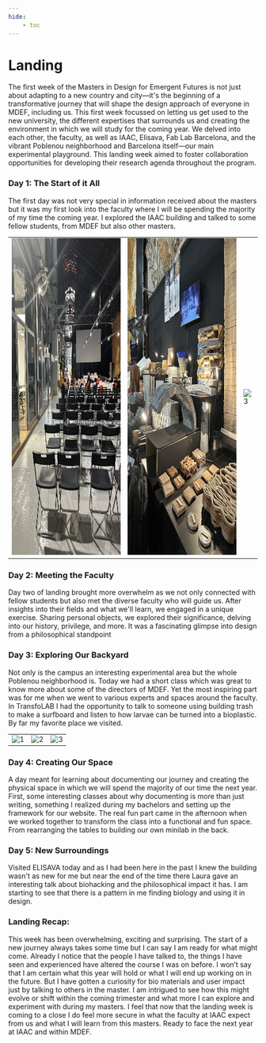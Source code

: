 ```yaml
---
hide:
    - toc
---
```


# Landing

The first week of the Masters in Design for Emergent Futures is not just about adapting to a new country and city—it's the beginning of a transformative journey that will shape the design approach of everyone in MDEF, including us. This first week focussed on letting us get used to the new university, the different expertises that surrounds us and creating the environment in which we will study for the coming year. We delved into each other, the faculty, as well as IAAC, Elisava, Fab Lab Barcelona, and the vibrant Poblenou neighborhood and Barcelona itself—our main experimental playground. This landing week aimed to foster collaboration opportunities for developing their research agenda throughout the program.

### Day 1: The Start of it All

The first day was not very special in information received about the masters but it was my first look into the faculty where I will be spending the majority of my time the coming year. I explored the IAAC building and talked to some fellow students, from MDEF but also other masters.

<table>
  <tr>
    <td> 
        <img src="..\images\Landing\LD1.jpg"  alt="1" width = 360px height = 640px >
    </td>
    <td>
        <img src="..\images\Landing\LD1-2.jpg" alt="2" width = 360px height = 640px>
    </td>
    <td>
    <img src="..\LD1-3.jpg" alt="3" width = 360px height = 640px>
    </td>
  </tr>
</table>

### Day 2: Meeting the Faculty

Day two of landing brought more overwhelm as we not only connected with fellow students but also met the diverse faculty who will guide us. After insights into their fields and what we'll learn, we engaged in a unique exercise. Sharing personal objects, we explored their significance, delving into our history, privilege, and more. It was a fascinating glimpse into design from a philosophical standpoint

### Day 3: Exploring Our Backyard

Not only is the campus an interesting experimental area but the whole Poblenou neighborhood is. Today we had a short class which was great to know more about some of the directors of MDEF. Yet the most inspiring part was for me when we went to various experts and spaces around the faculty. In TransfoLAB I had the opportunity to talk to someone using building trash to make a surfboard and listen to how larvae can be turned into a bioplastic. By far my favorite place we visited.

<table>
  <tr>
    <td> 
        <img src="C:\Users\carlo\Desktop\MDEF\Website\Images\Landing\LD1.jpg"  alt="1" width = 360px height = 640px >
    </td>
    <td>
        <img src="C:\Users\carlo\Desktop\MDEF\Website\Images\Landing\LD1-2.jpg" alt="2" width = 360px height = 640px>
    </td>
    <td>
    <img src="C:\Users\carlo\Desktop\MDEF\Website\Images\Landing\LD1-3.jpg" alt="3" width = 360px height = 640px>
    </td>
  </tr>
</table>

### Day 4: Creating Our Space

A day meant for learning about documenting our journey and creating the physical space in which we will spend the majority of our time the next year. First, some interesting classes about why documenting is more than just writing, something I realized during my bachelors and setting up the framework for our website. The real fun part came in the afternoon when we worked together to transform the class into a functional and fun space. From rearranging the tables to building our own minilab in the back. 

### Day 5: New Surroundings

Visited ELISAVA today and as I had been here in the past I knew the building wasn't as new for me but near the end of the time there Laura gave an interesting talk about biohacking and the philosophical impact it has. I am starting to see that there is a pattern in me finding biology and using it in design. 

### Landing Recap:

This week has been overwhelming, exciting and surprising. The start of a new journey always takes some time but I can say I am ready for what might come. Already I notice that the people I have talked to, the things I have seen and experienced have altered the course I was on before. I won’t say that I am certain what this year will hold or what I will end up working on in the future. But I have gotten a curiosity for bio materials and user impact just by talking to others in the master. I am intrigued to see how this might evolve or shift within the coming trimester and what more I can explore and experiment with during my masters. I feel that now that the landing week is coming to a close I do feel more secure in what the faculty at IAAC expect from us and what I will learn from this masters. Ready to face the next year at IAAC and within MDEF. 
